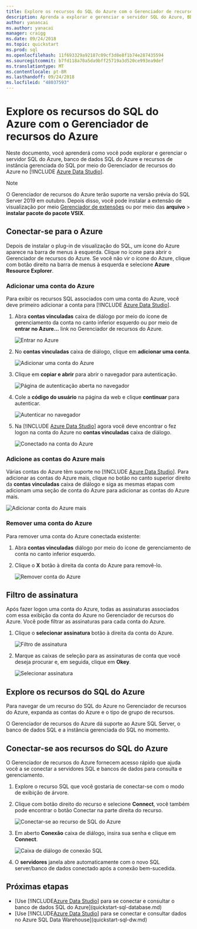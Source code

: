 ```yaml
---
title: Explore os recursos do SQL do Azure com o Gerenciador de recursos do Azure | Microsoft Docs
description: Aprenda a explorar e gerenciar o servidor SQL do Azure, BD SQL do Azure e instância gerenciada do SQL por meio do Gerenciador de recursos do Azure.
author: yanancai
ms.author: yanacai
manager: craigg
ms.date: 09/24/2018
ms.topic: quickstart
ms.prod: sql
ms.openlocfilehash: 11f693329a92187c09cf3d8e8f1b74e287435594
ms.sourcegitcommit: b7fd118a70a5da9bff25719a3d520ce993ea9def
ms.translationtype: MT
ms.contentlocale: pt-BR
ms.lasthandoff: 09/24/2018
ms.locfileid: "48037593"
---
```

# <a name="explore-azure-sql-resources-with-azure-resource-explorer"></a>Explore os recursos do SQL do Azure com o Gerenciador de recursos do Azure

Neste documento, você aprenderá como você pode explorar e gerenciar o servidor SQL do Azure, banco de dados SQL do Azure e recursos de instância gerenciada do SQL por meio do Gerenciador de recursos do Azure no [!INCLUDE [Azure Data Studio](../includes/name-sos-short.md)].

>[!NOTE]
>O Gerenciador de recursos do Azure terão suporte na versão prévia do SQL Server 2019 em outubro. Depois disso, você pode instalar a extensão de visualização por meio [Gerenciador de extensões](extensions.md) ou por meio das **arquivo** > **instalar pacote do pacote VSIX**.


## <a name="connect-to-azure"></a>Conectar-se para o Azure

Depois de instalar o plug-in de visualização do SQL, um ícone do Azure aparece na barra de menus à esquerda. Clique no ícone para abrir o Gerenciador de recursos do Azure. Se você não vir o ícone do Azure, clique com botão direito na barra de menus à esquerda e selecione **Azure Resource Explorer**.

### <a name="add-an-azure-account"></a>Adicionar uma conta do Azure

Para exibir os recursos SQL associados com uma conta do Azure, você deve primeiro adicionar a conta para [!INCLUDE [Azure Data Studio](../includes/name-sos-short.md)].

1. Abra **contas vinculadas** caixa de diálogo por meio do ícone de gerenciamento da conta no canto inferior esquerdo ou por meio de **entrar no Azure...**  link no Gerenciador de recursos do Azure.

    ![Entrar no Azure](media/azure-resource-explorer/sign-in-to-azure.png)

2. No **contas vinculadas** caixa de diálogo, clique em **adicionar uma conta**.

    ![Adicionar uma conta do Azure](media/azure-resource-explorer/add-an-azure-account.png)

3. Clique em **copiar e abrir** para abrir o navegador para autenticação.

    ![Página de autenticação aberta no navegador](media/azure-resource-explorer/open-authentication-in-browser.png)

4. Cole a **código do usuário** na página da web e clique **continuar** para autenticar.

    ![Autenticar no navegador](media/azure-resource-explorer/authenticate-in-browser.png)

5. Na [!INCLUDE [Azure Data Studio](../includes/name-sos-short.md)] agora você deve encontrar o fez logon na conta do Azure no **contas vinculadas** caixa de diálogo.

    ![Conectado na conta do Azure](media/azure-resource-explorer/signed-in-azure-account.png)

### <a name="add-more-azure-accounts"></a>Adicione as contas do Azure mais

Várias contas do Azure têm suporte no [!INCLUDE [Azure Data Studio](../includes/name-sos-short.md)]. Para adicionar as contas do Azure mais, clique no botão no canto superior direito da **contas vinculadas** caixa de diálogo e siga as mesmas etapas com adicionam uma seção de conta do Azure para adicionar as contas do Azure mais.

![Adicionar conta do Azure mais](media/azure-resource-explorer/add-more-azure-account.png)

### <a name="remove-an-azure-account"></a>Remover uma conta do Azure

Para remover uma conta do Azure conectada existente:

1. Abra **contas vinculadas** diálogo por meio do ícone de gerenciamento de conta no canto inferior esquerdo.
2. Clique o **X** botão à direita da conta do Azure para removê-lo.

    ![Remover conta do Azure](media/azure-resource-explorer/remove-azure-account.png)

## <a name="filter-subscription"></a>Filtro de assinatura

Após fazer logon uma conta do Azure, todas as assinaturas associados com essa exibição da conta do Azure no Gerenciador de recursos do Azure. Você pode filtrar as assinaturas para cada conta do Azure.

1. Clique o **selecionar assinatura** botão à direita da conta do Azure.

   ![Filtro de assinatura](media/azure-resource-explorer/filter-subscription.png)

2. Marque as caixas de seleção para as assinaturas de conta que você deseja procurar e, em seguida, clique em **Okey**.

   ![Selecionar assinatura](media/azure-resource-explorer/select-subscription.png)

## <a name="explore-azure-sql-resources"></a>Explore os recursos do SQL do Azure

Para navegar de um recurso do SQL do Azure no Gerenciador de recursos do Azure, expanda as contas do Azure e o tipo de grupo de recursos.

O Gerenciador de recursos do Azure dá suporte ao Azure SQL Server, o banco de dados SQL e a instância gerenciada do SQL no momento.

## <a name="connect-to-azure-sql-resources"></a>Conectar-se aos recursos do SQL do Azure

O Gerenciador de recursos do Azure fornecem acesso rápido que ajuda você a se conectar a servidores SQL e bancos de dados para consulta e gerenciamento. 

1. Explore o recurso SQL que você gostaria de conectar-se com o modo de exibição de árvore.
2. Clique com botão direito do recurso e selecione **Connect**, você também pode encontrar o botão Conectar na parte direita do recurso.

   ![Conectar-se ao recurso de SQL do Azure](media/azure-resource-explorer/connect-to-azure-sql-resource.png)

3. Em aberto **Conexão** caixa de diálogo, insira sua senha e clique em **Connect**.

   ![Caixa de diálogo de conexão SQL](media/azure-resource-explorer/sql-connection-dialog.png)
4. O **servidores** janela abre automaticamente com o novo SQL server/banco de dados conectado após a conexão bem-sucedida.

## <a name="next-steps"></a>Próximas etapas

- [Use [!INCLUDE[Azure Data Studio](../includes/name-sos-short.md)] para se conectar e consultar o banco de dados SQL do Azure](quickstart-sql-database.md)
- [Use [!INCLUDE[Azure Data Studio](../includes/name-sos-short.md)] para se conectar e consultar dados no Azure SQL Data Warehouse](quickstart-sql-dw.md)